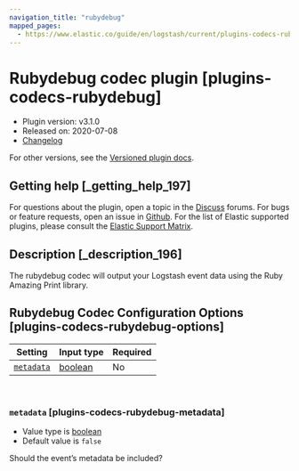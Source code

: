 ```yaml
---
navigation_title: "rubydebug"
mapped_pages:
  - https://www.elastic.co/guide/en/logstash/current/plugins-codecs-rubydebug.html
---
```


# Rubydebug codec plugin [plugins-codecs-rubydebug]


* Plugin version: v3.1.0
* Released on: 2020-07-08
* [Changelog](https://github.com/logstash-plugins/logstash-codec-rubydebug/blob/v3.1.0/CHANGELOG.md)

For other versions, see the [Versioned plugin docs](logstash-docs://reference/codec-rubydebug-index.md).

## Getting help [_getting_help_197]

For questions about the plugin, open a topic in the [Discuss](http://discuss.elastic.co) forums. For bugs or feature requests, open an issue in [Github](https://github.com/logstash-plugins/logstash-codec-rubydebug). For the list of Elastic supported plugins, please consult the [Elastic Support Matrix](https://www.elastic.co/support/matrix#logstash_plugins).


## Description [_description_196]

The rubydebug codec will output your Logstash event data using the Ruby Amazing Print library.


## Rubydebug Codec Configuration Options [plugins-codecs-rubydebug-options]

| Setting | Input type | Required |
| --- | --- | --- |
| [`metadata`](#plugins-codecs-rubydebug-metadata) | [boolean](/reference/configuration-file-structure.md#boolean) | No |

 

### `metadata` [plugins-codecs-rubydebug-metadata]

* Value type is [boolean](/reference/configuration-file-structure.md#boolean)
* Default value is `false`

Should the event’s metadata be included?



